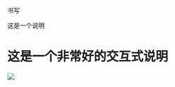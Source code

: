 书写

这是一个说明

 <h1>  这是一个非常好的交互式说明 </h1>

<img src="https://encrypted-tbn0.gstatic.com/images?q=tbn:ANd9GcSTusoSfnmndO6qB4xtGz1KJXwsOEIV_DcDsj0wv1JflZ2qKw8i-o78W7L-ITwXXaL0GmE&usqp=CAU" >
